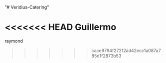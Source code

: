 "# Veridius-Catering" 


<<<<<<< HEAD
Guillermo 
=======


raymond
>>>>>>> cace9794f27212ad42ecc1a087a785d1f2873b53

